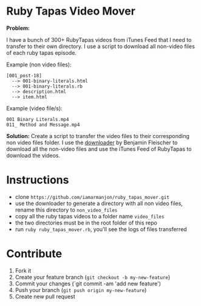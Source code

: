 # Ruby Tapas Video Mover

**Problem:**

I have a bunch of 300+ RubyTapas videos from iTunes Feed that I need
to transfer to their own directory. I use a script to download all non-video
files of each ruby tapas episode.

Example (non video files):

```
[001_post-18]
  --> 001-binary-literals.html
  --> 001-binary-literals.rb
  --> description.html
  --> item.html
```

Example (video file/s):
```
001 Binary Literals.mp4
011_ Method and Message.mp4
```

**Solution:**
Create a script to transfer the video files to their corresponding non video
files folder. I use the [downloader](https://github.com/bf4/downloader) by
Benjamin Fleischer to download all the non-video files and use the iTunes Feed
of RubyTapas to download the videos.

# Instructions
- clone `https://github.com/iamarmanjon/ruby_tapas_mover.git`
- use the downloader to generate a directory with all non video files, rename
  this directory to `non_video_files`
- copy all the ruby tapas videos to a folder name `video_files`
- the two directories must be in the root folder of this repo
- run `ruby ruby_tapas_mover.rb`, you'll see the logs of files transferred

# Contribute
1. Fork it
2. Create your feature branch (`git checkout -b my-new-feature`)
3. Commit your changes (`git commit -am 'add new feature')
4. Push your branch (`git push origin my-new-feature`)
5. Create new pull request


